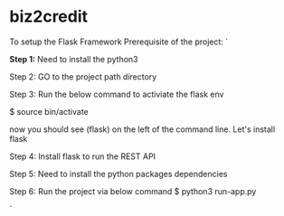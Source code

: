 # biz2credit
To setup the Flask Framework
Prerequisite of the project:
`

**Step 1:** Need to install the python3 

Step 2: GO to the project path directory

Step 3: Run the below command to activiate the flask env

$ source bin/activate

now you should see (flask) on the left of the command line. Let's install flask

Step 4: Install flask to run the REST API

Step 5: Need to install the python packages dependencies 

Step 6: Run the project via below command
$ python3 run-app.py

`

